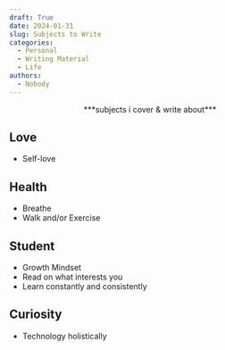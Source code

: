```yaml
---
draft: True
date: 2024-01-31
slug: Subjects to Write
categories:
  - Personal
  - Writing Material
  - Life
authors:
  - Nobody
---
```



<center>***subjects i cover & write about***</center>


## Love
- Self-love


## Health
- Breathe
- Walk and/or Exercise


## Student
- Growth Mindset
- Read on what interests you
- Learn constantly and consistently 


## Curiosity 
- Technology holistically